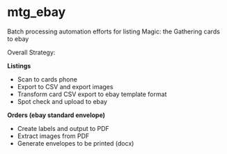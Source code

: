 # mtg_ebay
Batch processing automation efforts for listing Magic: the Gathering cards to ebay

Overall Strategy:

__Listings__
- Scan to cards phone
- Export to CSV and export images
- Transform card CSV export to ebay template format
- Spot check and upload to ebay

__Orders (ebay standard envelope)__
- Create labels and output to PDF
- Extract images from PDF
- Generate envelopes to be printed (docx)
